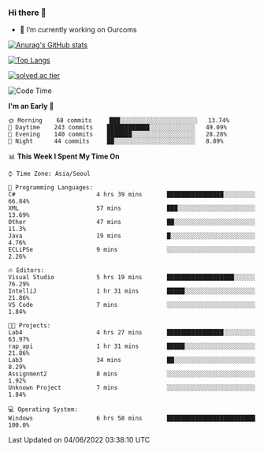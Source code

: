 ### Hi there 👋

- 🔭 I’m currently working on Ourcoms

<!--
**Rhange/Rhange** is a ✨ _special_ ✨ repository because its `README.md` (this file) appears on your GitHub profile.

Here are some ideas to get you started:

- 🌱 I’m currently learning ...
- 👯 I’m looking to collaborate on ...
- 🤔 I’m looking for help with ...
- 💬 Ask me about ...
- 📫 How to reach me: ...
- 😄 Pronouns: ...
- ⚡ Fun fact: ...
-->

[![Anurag's GitHub stats](https://github-readme-stats.vercel.app/api?username=rhange&show_icons=true&theme=gruvbox)](https://github.com/anuraghazra/github-readme-stats)

[![Top Langs](https://github-readme-stats.vercel.app/api/top-langs/?username=rhange&layout=compact&theme=gruvbox)](https://github.com/anuraghazra/github-readme-stats)

[![solved.ac tier](http://mazassumnida.wtf/api/generate_badge?boj=rhange0511)](https://solved.ac/rhange0511)

  <!--START_SECTION:waka-->
![Code Time](http://img.shields.io/badge/Code%20Time-0%20secs-blue)

**I'm an Early 🐤** 

```text
🌞 Morning    68 commits     ███░░░░░░░░░░░░░░░░░░░░░░   13.74% 
🌆 Daytime    243 commits    ████████████░░░░░░░░░░░░░   49.09% 
🌃 Evening    140 commits    ███████░░░░░░░░░░░░░░░░░░   28.28% 
🌙 Night      44 commits     ██░░░░░░░░░░░░░░░░░░░░░░░   8.89%

```


📊 **This Week I Spent My Time On** 

```text
⌚︎ Time Zone: Asia/Seoul

💬 Programming Languages: 
C#                       4 hrs 39 mins       ████████████████░░░░░░░░░   66.84% 
XML                      57 mins             ███░░░░░░░░░░░░░░░░░░░░░░   13.69% 
Other                    47 mins             ██░░░░░░░░░░░░░░░░░░░░░░░   11.3% 
Java                     19 mins             █░░░░░░░░░░░░░░░░░░░░░░░░   4.76% 
ECLiPSe                  9 mins              ░░░░░░░░░░░░░░░░░░░░░░░░░   2.26%

🔥 Editors: 
Visual Studio            5 hrs 19 mins       ███████████████████░░░░░░   76.29% 
IntelliJ                 1 hr 31 mins        █████░░░░░░░░░░░░░░░░░░░░   21.86% 
VS Code                  7 mins              ░░░░░░░░░░░░░░░░░░░░░░░░░   1.84%

🐱‍💻 Projects: 
Lab4                     4 hrs 27 mins       ████████████████░░░░░░░░░   63.97% 
rap_api                  1 hr 31 mins        █████░░░░░░░░░░░░░░░░░░░░   21.86% 
Lab3                     34 mins             ██░░░░░░░░░░░░░░░░░░░░░░░   8.29% 
Assignment2              8 mins              ░░░░░░░░░░░░░░░░░░░░░░░░░   1.92% 
Unknown Project          7 mins              ░░░░░░░░░░░░░░░░░░░░░░░░░   1.84%

💻 Operating System: 
Windows                  6 hrs 58 mins       █████████████████████████   100.0%

```


 Last Updated on 04/06/2022 03:38:10 UTC
<!--END_SECTION:waka-->
